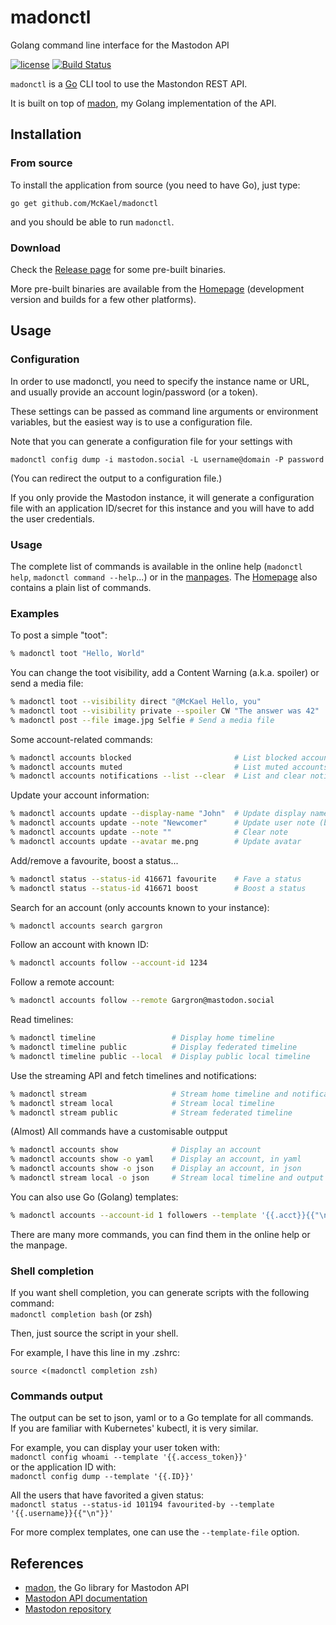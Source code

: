 # madonctl

Golang command line interface for the Mastodon API

[![license](https://img.shields.io/badge/license-MIT-blue.svg?style=flat)](https://raw.githubusercontent.com/McKael/madonctl/master/LICENSE)
[![Build Status](https://travis-ci.org/McKael/madonctl.svg?branch=master)](https://travis-ci.org/McKael/madonctl)

`madonctl` is a [Go](https://golang.org/) CLI tool to use the Mastondon REST API.

It is built on top of [madon](https://github.com/McKael/madon), my Golang implementation of the API.

## Installation

### From source

To install the application from source (you need to have Go), just type:

    go get github.com/McKael/madonctl

and you should be able to run `madonctl`.

### Download

Check the [Release page](https://github.com/McKael/madonctl/releases) for some pre-built binaries.

More pre-built binaries are available from the [Homepage](https://lilotux.net/~mikael/pub/madonctl/) (development version and builds for a few other platforms).

## Usage

### Configuration

In order to use madonctl, you need to specify the instance name or URL, and
usually provide an account login/password (or a token).

These settings can be passed as command line arguments or environment variables,
but the easiest way is to use a configuration file.

Note that you can generate a configuration file for your settings with

`madonctl config dump -i mastodon.social -L username@domain -P password`

(You can redirect the output to a configuration file.)

If you only provide the Mastodon instance, it will generate a configuration file with an application ID/secret for this instance and you will have to add the user credentials.

### Usage

The complete list of commands is available in the online help (`madonctl help`, `madonctl command --help`...)
or in the [manpages](https://lilotux.net/~mikael/pub/madonctl/manual/html/).  The [Homepage](https://lilotux.net/~mikael/pub/madonctl/) also contains a plain list of commands.

### Examples

To post a simple "toot":
``` sh
% madonctl toot "Hello, World"
```

You can change the toot visibility, add a Content Warning (a.k.a. spoiler) or send a media file:
``` sh
% madonctl toot --visibility direct "@McKael Hello, you"
% madonctl toot --visibility private --spoiler CW "The answer was 42"
% madonctl post --file image.jpg Selfie # Send a media file
```

Some account-related commands:
``` sh
% madonctl accounts blocked                       # List blocked accounts
% madonctl accounts muted                         # List muted accounts
% madonctl accounts notifications --list --clear  # List and clear notifications
```

Update your account information:
``` sh
% madonctl accounts update --display-name "John"  # Update display name
% madonctl accounts update --note "Newcomer"      # Update user note (bio)
% madonctl accounts update --note ""              # Clear note
% madonctl accounts update --avatar me.png        # Update avatar
```

Add/remove a favourite, boost a status...
``` sh
% madonctl status --status-id 416671 favourite    # Fave a status
% madonctl status --status-id 416671 boost        # Boost a status
```

Search for an account (only accounts known to your instance):
``` sh
% madonctl accounts search gargron
```

Follow an account with known ID:
``` sh
% madonctl accounts follow --account-id 1234
```

Follow a remote account:
``` sh
% madonctl accounts follow --remote Gargron@mastodon.social
```

Read timelines:
``` sh
% madonctl timeline                 # Display home timeline
% madonctl timeline public          # Display federated timeline
% madonctl timeline public --local  # Display public local timeline
```

Use the streaming API and fetch timelines and notifications:
``` sh
% madonctl stream                   # Stream home timeline and notifications
% madonctl stream local             # Stream local timeline
% madonctl stream public            # Stream federated timeline
```

(Almost) All commands have a customisable outpput
``` sh
% madonctl accounts show            # Display an account
% madonctl accounts show -o yaml    # Display an account, in yaml
% madonctl accounts show -o json    # Display an account, in json
% madonctl stream local -o json     # Stream local timeline and output to JSON
```

You can also use Go (Golang) templates:
``` sh
% madonctl accounts --account-id 1 followers --template '{{.acct}}{{"\n"}}'
```

There are many more commands, you can find them in the online help or the manpage.


### Shell completion

If you want shell completion, you can generate scripts with the following command: \
`madonctl completion bash` (or zsh)

Then, just source the script in your shell.

For example, I have this line in my .zshrc:

`source <(madonctl completion zsh)`

### Commands output

The output can be set to json, yaml or to a Go template for all commands.\
If you are familiar with Kubernetes' kubectl, it is very similar.

For example, you can display your user token with:\
`madonctl config whoami --template '{{.access_token}}'`\
or the application ID with:\
`madonctl config dump --template '{{.ID}}'`

All the users that have favorited a given status:\
`madonctl status --status-id 101194 favourited-by --template '{{.username}}{{"\n"}}'`

For more complex templates, one can use the `--template-file` option.

## References

- [madon](https://github.com/McKael/madon), the Go library for Mastodon API
- [Mastodon API documentation](https://github.com/tootsuite/documentation/blob/master/Using-the-API/API.md)
- [Mastodon repository](https://github.com/tootsuite/mastodon)

